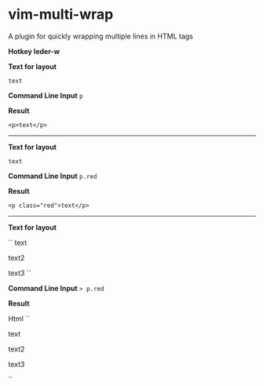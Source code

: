 # vim-multi-wrap
A plugin for quickly wrapping multiple lines in HTML tags

**Hotkey leder-w**

**Text for layout**

``
 text
``

**Command Line Input** ``p``

**Result**

``<p>text</p>``

-----------------------

**Text for layout**

``
 text
``

**Command Line Input**  ``p.red``

**Result**

``<p class="red">text</p>``

-----------------------
**Text for layout**

``
 text

 text2

 text3
``

**Command Line Input**  ``> p.red``

**Result**

Html
``
<p class="red">text</p>

<p class="red">text2</p>

<p class="red">text3</p>
``
